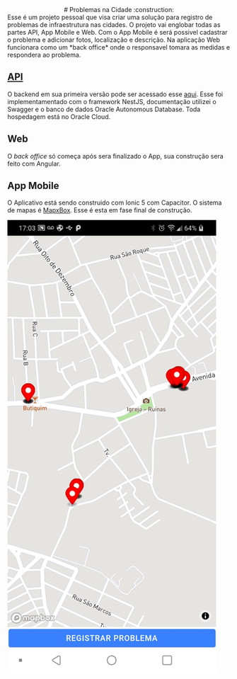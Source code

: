 <div align="center">
# Problemas na Cidade :construction: 
</div>
Esse é um projeto pessoal que visa criar uma solução para registro de problemas de infraestrutura nas cidades. 
O projeto vai englobar todas as partes API, App Mobile e Web.
Com o App Mobile é será possivel cadastrar o problema e adicionar fotos, localização e descrição. 
Na aplicação Web funcionara como um *back office* onde o responsavel tomara as medidas e respondera ao problema.

## [API](ttp://problemascidade.duckdns.org/api)

O backend em sua primeira versão pode ser acessado esse
[aqui](https://github.com/jpbbrito/backend-api-pc). Esse foi implementamentado com o framework NestJS, documentação utilizei o Swagger e o banco de dados Oracle Autonomous Database. Toda hospedagem está no Oracle Cloud. 
## Web

O *back office* só começa após sera finalizado o App, sua construção sera feito com Angular.

## App Mobile

O Aplicativo está sendo construido com Ionic 5 com Capacitor. O sistema de mapas é [MapxBox](https://www.mapbox.com/). Esse é esta em fase final de construção.

![Imagem](image1.jpeg)
